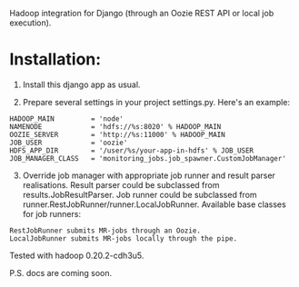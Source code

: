 Hadoop integration for Django (through an Oozie REST API or local job execution).

# Installation:
1. Install this django app as usual.
 
2. Prepare several settings in your project settings.py.
Here's an example:
```
HADOOP_MAIN         = 'node'
NAMENODE            = 'hdfs://%s:8020' % HADOOP_MAIN
OOZIE_SERVER        = 'http://%s:11000' % HADOOP_MAIN
JOB_USER            = 'oozie'
HDFS_APP_DIR        = '/user/%s/your-app-in-hdfs' % JOB_USER
JOB_MANAGER_CLASS   = 'monitoring_jobs.job_spawner.CustomJobManager'
```
3. Override job manager with appropriate job runner and result parser realisations.
Result parser could be subclassed from results.JobResultParser.
Job runner could be subclassed from runner.RestJobRunner/runner.LocalJobRunner.
Available base classes for job runners:
```
RestJobRunner submits MR-jobs through an Oozie.
LocalJobRunner submits MR-jobs locally through the pipe.
```
Tested with hadoop 0.20.2-cdh3u5.

P.S. docs are coming soon.
